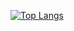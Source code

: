 [![Top Langs](https://github-readme-stats.vercel.app/api/top-langs/?username=GustavoBeretta)]([https://github.com/GustavoBeretta/github-readme-stats](https://github.com/GustavoBeretta?tab=repositories))

